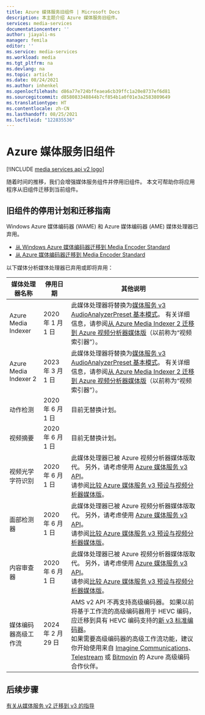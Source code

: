 ```yaml
---
title: Azure 媒体服务旧组件 | Microsoft Docs
description: 本主题介绍 Azure 媒体服务旧组件。
services: media-services
documentationcenter: ''
author: jiayali-ms
manager: femila
editor: ''
ms.service: media-services
ms.workload: media
ms.tgt_pltfrm: na
ms.devlang: na
ms.topic: article
ms.date: 08/24/2021
ms.author: inhenkel
ms.openlocfilehash: d86a77e724bffeaea6cb39ffc1a20e8737ef6d81
ms.sourcegitcommit: d858083348844b7cf854b1a0f01e3a2583809649
ms.translationtype: HT
ms.contentlocale: zh-CN
ms.lasthandoff: 08/25/2021
ms.locfileid: "122835536"
---
```

# <a name="azure-media-services-legacy-components"></a>Azure 媒体服务旧组件

[!INCLUDE [media services api v2 logo](./includes/v2-hr.md)]

随着时间的推移，我们会增强媒体服务组件并停用旧组件。 本文可帮助你将应用程序从旧组件迁移到当前组件。
 
## <a name="retirement-plans-of-legacy-components-and-migration-guidance"></a>旧组件的停用计划和迁移指南

Windows Azure 媒体编码器 (WAME) 和 Azure 媒体编码器 (AME) 媒体处理器已弃用。

* [从 Windows Azure 媒体编码器迁移到 Media Encoder Standard](migrate-windows-azure-media-encoder.md)
* [从 Azure 媒体编码器迁移到 Media Encoder Standard](migrate-azure-media-encoder.md)

以下媒体分析媒体处理器已弃用或即将弃用：

 
| **媒体处理器名称** | **停用日期** | **其他说明** |
| --- | --- | ---|
| Azure Media Indexer | 2020 年 1 月 1 日 | 此媒体处理器将替换为[媒体服务 v3 AudioAnalyzerPreset 基本模式](../latest/analyze-video-audio-files-concept.md)。 有关详细信息，请参阅[从 Azure Media Indexer 2 迁移到 Azure 视频分析器媒体版](migrate-indexer-v1-v2.md)（以前称为“视频索引器”）。 |
| Azure Media Indexer 2 | 2023 年 3 月 1 日 | 此媒体处理器将替换为[媒体服务 v3 AudioAnalyzerPreset 基本模式](../latest/analyze-video-audio-files-concept.md)。 有关详细信息，请参阅[从 Azure Media Indexer 2 迁移到 Azure 视频分析器媒体版](migrate-indexer-v1-v2.md)（以前称为“视频索引器”）。 |
| 动作检测 | 2020 年 6 月 1 日|目前无替换计划。 |
| 视频摘要 |2020 年 6 月 1 日|目前无替换计划。|
| 视频光学字符识别 | 2020 年 6 月 1 日 |此媒体处理器已被 Azure 视频分析器媒体版取代。 另外，请考虑使用 [Azure 媒体服务 v3 API](../latest/analyze-video-audio-files-concept.md)。 <br/>请参阅[比较 Azure 媒体服务 v3 预设与视频分析器媒体版](../../azure-video-analyzer/video-analyzer-for-media-docs/compare-video-indexer-with-media-services-presets.md)。 |
| 面部检测器 | 2020 年 6 月 1 日 | 此媒体处理器已被 Azure 视频分析器媒体版取代。 另外，请考虑使用 [Azure 媒体服务 v3 API](../latest/analyze-video-audio-files-concept.md)。 <br/>请参阅[比较 Azure 媒体服务 v3 预设与视频分析器媒体版](../../azure-video-analyzer/video-analyzer-for-media-docs/compare-video-indexer-with-media-services-presets.md)。 |
| 内容审查器 | 2020 年 6 月 1 日 |此媒体处理器已被 Azure 视频分析器媒体版取代。 另外，请考虑使用 [Azure 媒体服务 v3 API](../latest/analyze-video-audio-files-concept.md)。 <br/>请参阅[比较 Azure 媒体服务 v3 预设与视频分析器媒体版](../../azure-video-analyzer/video-analyzer-for-media-docs/compare-video-indexer-with-media-services-presets.md)。 |
| 媒体编码器高级工作流 | 2024 年 2 月 29 日 | AMS v2 API 不再支持高级编码器。 如果以前将基于工作流的高级编码器用于 HEVC 编码，应迁移到具有 HEVC 编码支持的[新 v3 标准编码器](../latest/encode-media-encoder-standard-formats-reference.md)。 <br/> 如果需要高级编码器的高级工作流功能，建议你开始使用来自 [Imagine Communications](https://imaginecommunications.com/)、[Telestream](https://telestream.net) 或 [Bitmovin](https://bitmovin.com) 的 Azure 高级编码合作伙伴。 |

## <a name="next-steps"></a>后续步骤

[有关从媒体服务 v2 迁移到 v3 的指导](../latest/migrate-v-2-v-3-migration-introduction.md)
